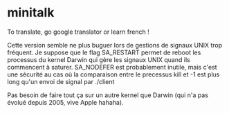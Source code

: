 # minitalk

To translate, go google translator or learn french !

Cette version semble ne plus buguer lors de gestions de signaux UNIX trop fréquent.
Je suppose que le flag SA_RESTART permet de reboot les processus du kernel Darwin qui gère les signaux UNIX quand ils commencent à saturer.
SA_NODEFER est probablement inutile, mais c'est une sécurité au cas où la comparaison entre le precessus kill et -1 est plus long qu'un envoi de signal par ./client

Pas besoin de faire tout ça sur un autre kernel que Darwin (qui n'a pas évolué depuis 2005, vive Apple hahaha).
